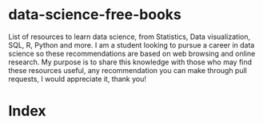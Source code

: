 # data-science-free-books
List of resources to learn data science, from Statistics, Data visualization, SQL, R, Python and more.
I am a student looking to pursue a career in data science so these recommendations are based on web browsing and online research. My purpose is to share this knowledge with those who may find these resources useful, any recommendation you can make through pull requests, I would appreciate it, thank you!
# Index 
